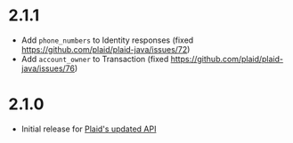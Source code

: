 # 2.1.1

- Add `phone_numbers` to Identity responses (fixed https://github.com/plaid/plaid-java/issues/72)
- Add `account_owner` to Transaction (fixed https://github.com/plaid/plaid-java/issues/76)

# 2.1.0

- Initial release for [Plaid's updated API](https://blog.plaid.com/improving-our-api)
